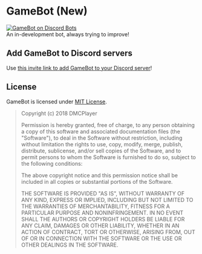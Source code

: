 # GameBot (New)
[![GameBot on Discord Bots](https://discordbots.org/api/widget/365751135086051340.png)](https://discordbots.org/bot/365751135086051340)  
An in-development bot, always trying to improve!

## Add GameBot to Discord servers
Use [this invite link to add GameBot to your Discord server](https://discordapp.com/api/oauth2/authorize?client_id=365751135086051340&scope=bot&permissions=0)!

## License
GameBot is licensed under [MIT License](/LICENSE).

> Copyright (c) 2018 DMCPlayer
> 
> Permission is hereby granted, free of charge, to any person obtaining a copy
> of this software and associated documentation files (the "Software"), to deal
> in the Software without restriction, including without limitation the rights
> to use, copy, modify, merge, publish, distribute, sublicense, and/or sell
> copies of the Software, and to permit persons to whom the Software is
> furnished to do so, subject to the following conditions:
> 
> The above copyright notice and this permission notice shall be included in all
> copies or substantial portions of the Software.
> 
> THE SOFTWARE IS PROVIDED "AS IS", WITHOUT WARRANTY OF ANY KIND, EXPRESS OR
> IMPLIED, INCLUDING BUT NOT LIMITED TO THE WARRANTIES OF MERCHANTABILITY,
> FITNESS FOR A PARTICULAR PURPOSE AND NONINFRINGEMENT. IN NO EVENT SHALL THE
> AUTHORS OR COPYRIGHT HOLDERS BE LIABLE FOR ANY CLAIM, DAMAGES OR OTHER
> LIABILITY, WHETHER IN AN ACTION OF CONTRACT, TORT OR OTHERWISE, ARISING FROM,
> OUT OF OR IN CONNECTION WITH THE SOFTWARE OR THE USE OR OTHER DEALINGS IN THE
> SOFTWARE.
